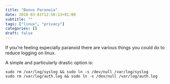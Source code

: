 ```yaml
---
title: "Bonus Paranoia"
date: 2018-03-01T12:50:13+01:00
subtitle: ""
tags: ["linux", "privacy"]
categories: []
draft: false
---
```


If you're feeling especially paranoid there are various things you could do to reduce logging on linux.

<!--more-->
A simple and particularly drastic option is:
```shell
sudo rm /var/log/syslog && sudo ln -s /dev/null /var/log/syslog
sudo rm /var/log/auth.log && sudo ln -s /dev/null /var/log/auth.log
```
